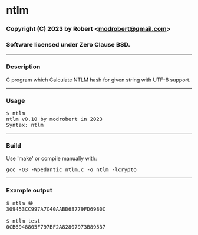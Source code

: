 # ntlm

### Copyright (C) 2023 by Robert &lt;modrobert@gmail.com&gt;
### Software licensed under Zero Clause BSD.

---

### Description

C program which Calculate NTLM hash for given string with UTF-8 support.

---

### Usage

<pre>
$ ntlm
ntlm v0.10 by modrobert in 2023
Syntax: ntlm <string>
</pre>

---


### Build

Use 'make' or compile manually with:
<pre>
gcc -O3 -Wpedantic ntlm.c -o ntlm -lcrypto
</pre>

---

### Example output
<pre>
$ ntlm 😁
309453CC997A7C40AABD68779FD6980C

$ ntlm test
0CB6948805F797BF2A82807973B89537
</pre>
